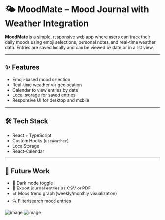 # 🌤️ MoodMate – Mood Journal with Weather Integration

**MoodMate** is a simple, responsive web app where users can track their daily moods using emoji selections, personal notes, and real-time weather data. Entries are saved locally and can be viewed by date or in a list view.

---

## ✨ Features

- Emoji-based mood selection  
- Real-time weather via geolocation  
- Calendar to view entries by date  
- Local storage for saved entries  
- Responsive UI for desktop and mobile  

---

## 🛠️ Tech Stack

- React + TypeScript  
- Custom Hooks (`useWeather`)  
- LocalStorage  
- React-Calendar  

---

## 🚀 Future Work

- 🌙 Dark mode toggle  
- 📁 Export journal entries as CSV or PDF  
- 📊 Mood trend graph (weekly/monthly visualization)  
- 🔍 Filter/search mood entries  


![image](https://github.com/user-attachments/assets/bd22bc9c-a582-4218-8bdd-82e191be7441)
![image](https://github.com/user-attachments/assets/732901fc-855f-47f4-a64c-874df9fab258)

